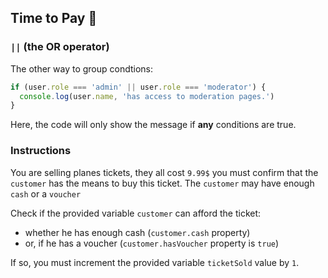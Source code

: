 ## Time to Pay 💸

### `||` (the OR operator)

The other way to group condtions:

```js
if (user.role === 'admin' || user.role === 'moderator') {
  console.log(user.name, 'has access to moderation pages.')
}
```

Here, the code will only show the message if **any** conditions are true.

### Instructions

You are selling planes tickets, they all cost `9.99$` you must confirm that the
`customer` has the means to buy this ticket. The `customer` may have enough
`cash` or a `voucher`

Check if the provided variable `customer` can afford the ticket:

- whether he has enough cash (`customer.cash` property)
- or, if he has a voucher (`customer.hasVoucher` property is `true`)

If so, you must increment the provided variable `ticketSold` value by `1`.
